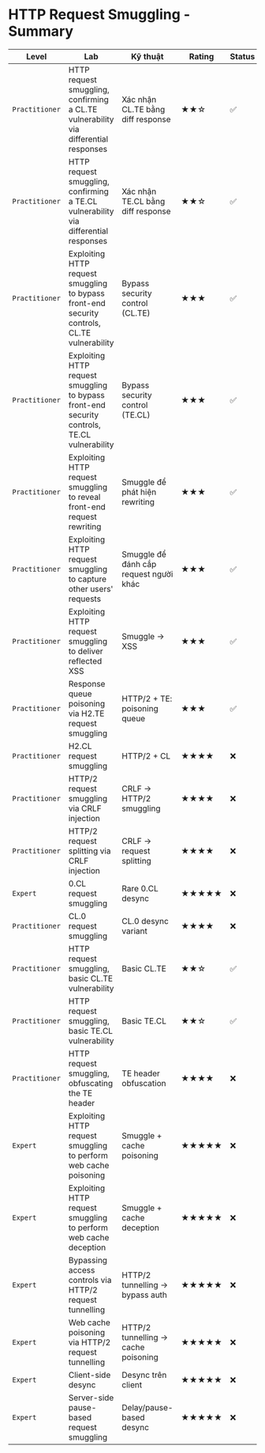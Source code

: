 # HTTP Request Smuggling - Summary

| **Level**       | **Lab**                                                                | **Kỹ thuật**                                                   | **Rating** | **Status**   |
|------------------|------------------------------------------------------------------------|----------------------------------------------------------------|------------|--------------|
| `Practitioner` | HTTP request smuggling, confirming a CL.TE vulnerability via differential responses | Xác nhận CL.TE bằng diff response                             | ★★☆        | ✅       |
| `Practitioner` | HTTP request smuggling, confirming a TE.CL vulnerability via differential responses | Xác nhận TE.CL bằng diff response                             | ★★☆        | ✅       |
| `Practitioner` | Exploiting HTTP request smuggling to bypass front-end security controls, CL.TE vulnerability | Bypass security control (CL.TE)                               | ★★★        | ✅       |
| `Practitioner` | Exploiting HTTP request smuggling to bypass front-end security controls, TE.CL vulnerability | Bypass security control (TE.CL)                               | ★★★        | ✅       |
| `Practitioner` | Exploiting HTTP request smuggling to reveal front-end request rewriting | Smuggle để phát hiện rewriting                                | ★★★        | ✅       |
| `Practitioner` | Exploiting HTTP request smuggling to capture other users' requests      | Smuggle để đánh cắp request người khác                        | ★★★        | ✅       |
| `Practitioner` | Exploiting HTTP request smuggling to deliver reflected XSS              | Smuggle → XSS                                                 | ★★★        | ✅       |
| `Practitioner` | Response queue poisoning via H2.TE request smuggling                    | HTTP/2 + TE: poisoning queue                                  | ★★★        | ✅       |
| `Practitioner` | H2.CL request smuggling                                                | HTTP/2 + CL                                                   | ★★★★       | ❌   |
| `Practitioner` | HTTP/2 request smuggling via CRLF injection                            | CRLF → HTTP/2 smuggling                                       | ★★★★       | ❌   |
| `Practitioner` | HTTP/2 request splitting via CRLF injection                            | CRLF → request splitting                                      | ★★★★       | ❌   |
| `Expert`       | 0.CL request smuggling                                                 | Rare 0.CL desync                                              | ★★★★★      | ❌   |
| `Practitioner` | CL.0 request smuggling                                                 | CL.0 desync variant                                           | ★★★★       | ❌   |
| `Practitioner` | HTTP request smuggling, basic CL.TE vulnerability                      | Basic CL.TE                                                   | ★★☆        | ✅       |
| `Practitioner` | HTTP request smuggling, basic TE.CL vulnerability                      | Basic TE.CL                                                   | ★★☆        | ✅       |
| `Practitioner` | HTTP request smuggling, obfuscating the TE header                      | TE header obfuscation                                         | ★★★★       | ❌   |
| `Expert`       | Exploiting HTTP request smuggling to perform web cache poisoning       | Smuggle + cache poisoning                                     | ★★★★★      | ❌   |
| `Expert`       | Exploiting HTTP request smuggling to perform web cache deception       | Smuggle + cache deception                                     | ★★★★★      | ❌   |
| `Expert`       | Bypassing access controls via HTTP/2 request tunnelling                | HTTP/2 tunnelling → bypass auth                               | ★★★★★      | ❌   |
| `Expert`       | Web cache poisoning via HTTP/2 request tunnelling                      | HTTP/2 tunnelling → cache poisoning                           | ★★★★★      | ❌   |
| `Expert`       | Client-side desync                                                    | Desync trên client                                            | ★★★★★      | ❌   |
| `Expert`       | Server-side pause-based request smuggling                             | Delay/pause-based desync                                      | ★★★★★      | ❌   |

